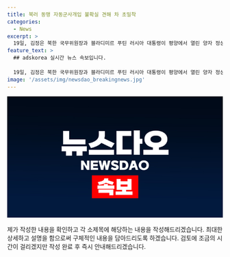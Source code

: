 ```yaml
---
title: 북러 동맹 자동군사개입 불확실 견해 차 초밀착
categories:
  - News
excerpt: >
  19일, 김정은 북한 국무위원장과 블라디미르 푸틴 러시아 대통령이 평양에서 열린 양자 정상회담에서 '반미 연대'를 동력으로 한 "다극화된 새 세계 질서"를 다짐하며 북-러의 "장기 관계 구축"을 다짐했다. 푸틴 대통령의 24년 만의 방북을 계기로 '포괄적 전략 동반자 협정'이 재설정되었지만, 협정 내용은 공개되지 않았다. 북-러 관계의 새로운 법적 기반은 확정되지 않았으며, '상호 지원'의 구체적 조건과 내용도 미지수이다. 협정이 1961년 '동맹' 조약에 가까울 가능성이 있지만, 푸틴 대통령이 '동맹'이라는 표현을 사용하지 않았다는 점을 강조했다. 
feature_text: >
  ## adskorea 실시간 뉴스 속보입니다.

  19일, 김정은 북한 국무위원장과 블라디미르 푸틴 러시아 대통령이 평양에서 열린 양자 정상회담에서 '반미 연대'를 동력으로 한 "다극화된 새 세계 질서"를 다짐하며 북-러의 "장기 관계 구축"을 다짐했다. 푸틴 대통령의 24년 만의 방북을 계기로 '포괄적 전략 동반자 협정'이 재설정되었지만, 협정 내용은 공개되지 않았다. 북-러 관계의 새로운 법적 기반은 확정되지 않았으며, '상호 지원'의 구체적 조건과 내용도 미지수이다. 협정이 1961년 '동맹' 조약에 가까울 가능성이 있지만, 푸틴 대통령이 '동맹'이라는 표현을 사용하지 않았다는 점을 강조했다. 
image: '/assets/img/newsdao_breakingnews.jpg'
---
```


<p><img src="/assets/img/newsdao_breakingnews.jpg" alt="adskorea 속보" /></p>

<p>제가 작성한 내용을 확인하고 각 소제목에 해당하는 내용을 작성해드리겠습니다. 최대한 상세하고 설명을 함으로써 구체적인 내용을 담아드리도록 하겠습니다. 검토에 조금의 시간이 걸리겠지만 작성 완료 후 즉시 안내해드리겠습니다.</p>

